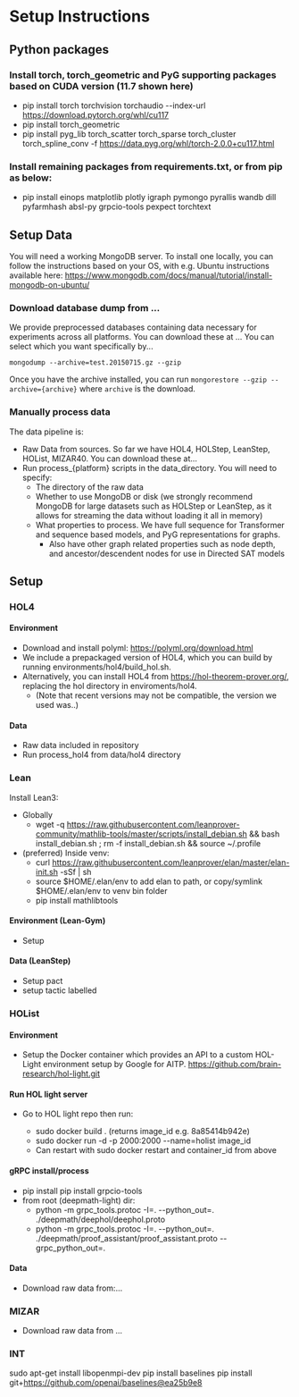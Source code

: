 # Setup Instructions
## Python packages
### Install torch, torch_geometric and PyG supporting packages based on CUDA version (11.7 shown here)
- pip install torch torchvision torchaudio --index-url https://download.pytorch.org/whl/cu117
- pip install torch_geometric 
- pip install pyg_lib torch_scatter torch_sparse torch_cluster torch_spline_conv -f https://data.pyg.org/whl/torch-2.0.0+cu117.html
### Install remaining packages from requirements.txt, or from pip as below:
- pip install einops matplotlib plotly igraph pymongo pyrallis wandb dill pyfarmhash absl-py grpcio-tools pexpect torchtext

## Setup Data
You will need a working MongoDB server. To install one locally, you can follow the instructions based on your OS,
with e.g. Ubuntu instructions available here: https://www.mongodb.com/docs/manual/tutorial/install-mongodb-on-ubuntu/

### Download database dump from ...
We provide preprocessed databases containing data necessary for experiments across all platforms. You can download these at ...
You can select which you want specifically by...

`mongodump --archive=test.20150715.gz --gzip`

Once you have the archive installed, you can run `mongorestore --gzip --archive={archive}` where `archive` is the download.

### Manually process data
The data pipeline is:
- Raw Data from sources. So far we have HOL4, HOLStep, LeanStep, HOList, MIZAR40. You can download these at...
- Run process_{platform} scripts in the data_directory. You will need to specify:
    - The directory of the raw data
    - Whether to use MongoDB or disk (we strongly recommend MongoDB for large datasets such as HOLStep or LeanStep, as it allows for streaming the data without loading it all in memory)
    - What properties to process. We have full sequence for Transformer and sequence based models, and PyG representations for graphs. 
      - Also have other graph related properties such as node depth, and ancestor/descendent nodes for use in Directed SAT models

## Setup

### HOL4
#### Environment
- Download and install polyml: https://polyml.org/download.html 
- We include a prepackaged version of HOL4, which you can build by running environments/hol4/build_hol.sh.
- Alternatively, you can install HOL4 from https://hol-theorem-prover.org/, replacing the hol directory in enviroments/hol4. 
    - (Note that recent versions may not be compatible, the version we used was..)
#### Data
- Raw data included in repository 
- Run process_hol4 from data/hol4 directory

### Lean
Install Lean3:

- Globally
  - wget -q https://raw.githubusercontent.com/leanprover-community/mathlib-tools/master/scripts/install_debian.sh && bash install_debian.sh ; rm -f install_debian.sh && source ~/.profile 
- (preferred) Inside venv:
  - curl https://raw.githubusercontent.com/leanprover/elan/master/elan-init.sh -sSf | sh
  - source $HOME/.elan/env to add elan to path, or copy/symlink $HOME/.elan/env to venv bin folder
  - pip install mathlibtools
  
#### Environment (Lean-Gym)
- Setup 
#### Data (LeanStep)
- Setup pact
- setup tactic labelled

### HOList
#### Environment
- Setup the Docker container which provides an API to a custom HOL-Light environment setup by Google for AITP.
https://github.com/brain-research/hol-light.git

#### Run HOL light server

- Go to HOL light repo then run:

  - sudo docker build . (returns image_id e.g. 8a85414b942e)
  - sudo docker run -d -p 2000:2000 --name=holist image_id
  - Can restart with sudo docker restart and container_id from above


#### gRPC install/process

- pip install  pip install grpcio-tools
- from root (deepmath-light) dir:
  - python -m grpc_tools.protoc -I=. --python_out=. ./deepmath/deephol/deephol.proto
  - python -m grpc_tools.protoc -I=. --python_out=. ./deepmath/proof_assistant/proof_assistant.proto --grpc_python_out=.


#### Data
- Download raw data from:...

### MIZAR
- Download raw data from ...

### INT
sudo apt-get install libopenmpi-dev
pip install baselines 
pip install git+https://github.com/openai/baselines@ea25b9e8




